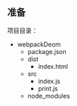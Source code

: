 ## 准备
项目目录：
* webpackDeom
    * package.json
    * dist
        * index.html
    * src
        * index.js
        * print.js
    * node_modules
